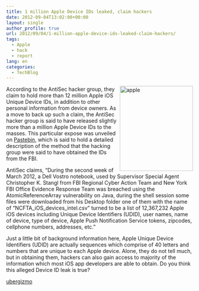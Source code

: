 ```yaml
---
title: 1 million Apple Device IDs leaked, claim hackers
date: 2012-09-04T13:02:00+00:00
layout: single
author_profile: true
url: 2012/09/04/1-million-apple-device-ids-leaked-claim-hackers/
tags:
  - Apple
  - hack
  - report
lang: en
categories: 
  - TechBlog
---
```

<a href="http://lh3.ggpht.com/-1IN8GJ16j10/UEX01Na9GYI/AAAAAAAAHTY/TXDN8a0Qni0/s1600-h/apple%25255B5%25255D.jpg" target="_blank"><img title="apple" border="0" alt="apple" align="right" src="http://lh6.ggpht.com/-V6CQUqoF3K0/UEX03F5E83I/AAAAAAAAHTg/v_PzM4D8PRc/apple_thumb%25255B8%25255D.jpg?imgmax=800" width="197" height="229" /></a>According to the AntiSec hacker group, they claim to hold more than 12 million Apple iOS Unique Device IDs, in addition to other personal information from device owners. As a move to back up such a claim, the AntiSec hacker group is said to have released slightly more than a million Apple Device IDs to the masses. This particular expose was unveiled on [Pastebin](http://pastebin.com/nfVT7b0Z), which is said to hold a detailed description of the method that the hacking group were said to have obtained the IDs from the FBI. 

AntiSec claims, “During the second week of March 2012, a Dell Vostro notebook, used by Supervisor Special Agent Christopher K. Stangl from FBI Regional Cyber Action Team and New York FBI Office Evidence Response Team was breached using the AtomicReferenceArray vulnerability on Java, during the shell session some files were downloaded from his Desktop folder one of them with the name of “NCFTA\_iOS\_devices_intel.csv” turned to be a list of 12,367,232 Apple iOS devices including Unique Device Identifiers (UDID), user names, name of device, type of device, Apple Push Notification Service tokens, zipcodes, cellphone numbers, addresses, etc.” 

Just a little bit of background information here, Apple Unique Device Identifiers (UDID) are actually sequences which comprise of 40 letters and numbers that are unique to each Apple device. Alone, they do not tell much, but in obtaining them, hackers can also gain access to majority of the information which most iOS app developers are able to obtain. Do you think this alleged Device ID leak is true? 

<a title="http://www.ubergizmo.com/2012/09/1-million-apple-device-ids-leaked/" href="http://www.ubergizmo.com/2012/09/1-million-apple-device-ids-leaked/" target="_blank">ubergizmo</a>